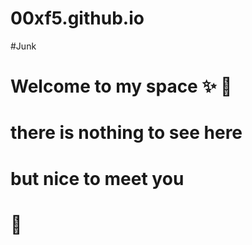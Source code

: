 # 00xf5.github.io
#Junk
#
# Welcome to my space ✨️  🍻 
# there is nothing to see here 
# but nice to meet you 
# 👀 
